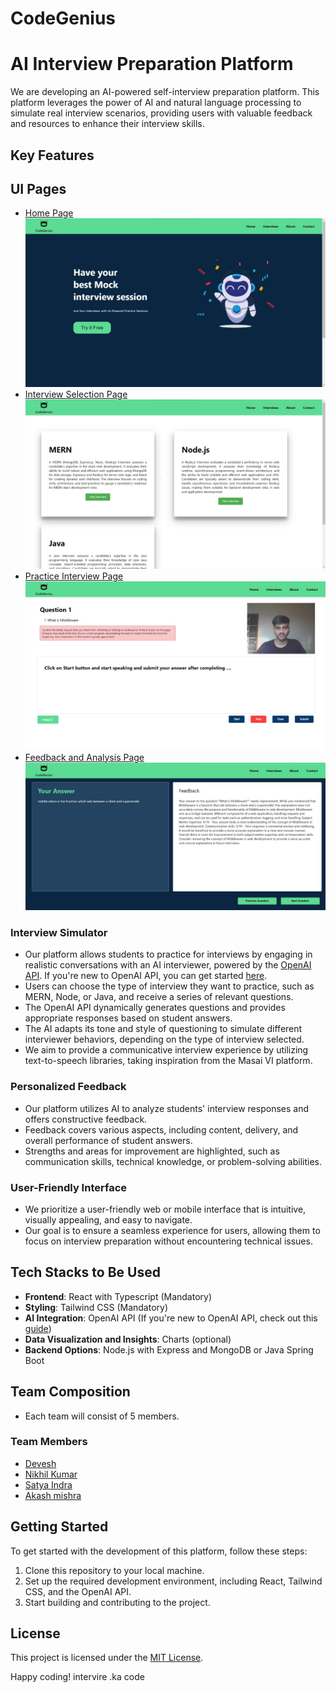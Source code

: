 # CodeGenius
# AI Interview Preparation Platform
We are developing an AI-powered self-interview preparation platform. This platform leverages the power of AI and natural language processing to simulate real interview scenarios, providing users with valuable feedback and resources to enhance their interview skills.
## Key Features
## UI Pages
- [Home Page](ui_pages/homepage.jpeg)
![Home Page](ui_pages/homepage.jpeg)
- [Interview Selection Page](ui_pages/interview_selection.jpeg)
![Interview Selection Page](ui_pages/interview_selection.jpeg)
- [Practice Interview Page](ui_pages/progress.jpeg)
![Practice Interview Page](ui_pages/progress.jpeg)
- [Feedback and Analysis Page](ui_pages/feedback.jpeg)
![Feedback and Analysis Page](ui_pages/feedback.jpeg)

### Interview Simulator

- Our platform allows students to practice for interviews by engaging in realistic conversations with an AI interviewer, powered by the [OpenAI API](https://openai.com/product#made-for-developers). If you're new to OpenAI API, you can get started [here](https://www.builder.io/blog/stream-ai-javascript).
- Users can choose the type of interview they want to practice, such as MERN, Node, or Java, and receive a series of relevant questions.
- The OpenAI API dynamically generates questions and provides appropriate responses based on student answers.
- The AI adapts its tone and style of questioning to simulate different interviewer behaviors, depending on the type of interview selected.
- We aim to provide a communicative interview experience by utilizing text-to-speech libraries, taking inspiration from the Masai VI platform.

### Personalized Feedback

- Our platform utilizes AI to analyze students' interview responses and offers constructive feedback.
- Feedback covers various aspects, including content, delivery, and overall performance of student answers.
- Strengths and areas for improvement are highlighted, such as communication skills, technical knowledge, or problem-solving abilities.

### User-Friendly Interface

- We prioritize a user-friendly web or mobile interface that is intuitive, visually appealing, and easy to navigate.
- Our goal is to ensure a seamless experience for users, allowing them to focus on interview preparation without encountering technical issues.

## Tech Stacks to Be Used

- **Frontend**: React with Typescript (Mandatory)
- **Styling**: Tailwind CSS (Mandatory)
- **AI Integration**: OpenAI API (If you're new to OpenAI API, check out this [guide](https://www.builder.io/blog/stream-ai-javascript))
- **Data Visualization and Insights**: Charts (optional)
- **Backend Options**: Node.js with Express and MongoDB or Java Spring Boot

## Team Composition

- Each team will consist of 5 members.

### Team Members

- [Devesh](https://github.com/member1)
- [Nikhil Kumar](https://github.com/member2)
- [Satya Indra](https://github.com/member3)
- [Akash mishra](https://github.com/member3)

## Getting Started

To get started with the development of this platform, follow these steps:

1. Clone this repository to your local machine.
2. Set up the required development environment, including React, Tailwind CSS, and the OpenAI API.
3. Start building and contributing to the project.

## License

This project is licensed under the [MIT License](LICENSE).

Happy coding!
 intervire .ka code 



 